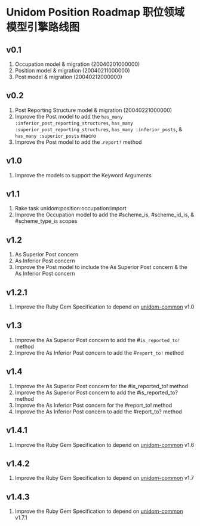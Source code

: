 # Unidom Position Roadmap 职位领域模型引擎路线图

## v0.1
1. Occupation model & migration (20040201000000)
2. Position model & migration (20040211000000)
3. Post model & migration (20040212000000)

## v0.2
1. Post Reporting Structure model & migration (20040221000000)
2. Improve the Post model to add the ``has_many :inferior_post_reporting_structures``, ``has_many :superior_post_reporting_structures``, ``has_many :inferior_posts``, & ``has_many :superior_posts`` macro
3. Improve the Post model to add the .``report!`` method

## v1.0
1. Improve the models to support the Keyword Arguments

## v1.1
1. Rake task unidom:position:occupation:import
2. Improve the Occupation model to add the #scheme_is, #scheme_id_is, & #scheme_type_is scopes

## v1.2
1. As Superior Post concern
2. As Inferior Post concern
3. Improve the Post model to include the As Superior Post concern & the As Inferior Post concern

## v1.2.1
1. Improve the Ruby Gem Specification to depend on [unidom-common](https://github.com/topbitdu/unidom-common) v1.0

## v1.3
1. Improve the As Superior Post concern to add the #``is_reported_to!`` method
2. Improve the As Inferior Post concern to add the #``report_to!`` method

## v1.4
1. Improve the As Superior Post concern for the #is_reported_to! method
2. Improve the As Superior Post concern to add the #is_reported_to? method
3. Improve the As Inferior Post concern for the #report_to! method
4. Improve the As Inferior Post concern to add the #report_to? method

## v1.4.1
1. Improve the Ruby Gem Specification to depend on [unidom-common](https://github.com/topbitdu/unidom-common) v1.6

## v1.4.2
1. Improve the Ruby Gem Specification to depend on [unidom-common](https://github.com/topbitdu/unidom-common) v1.7

## v1.4.3
1. Improve the Ruby Gem Specification to depend on [unidom-common](https://github.com/topbitdu/unidom-common) v1.7.1

